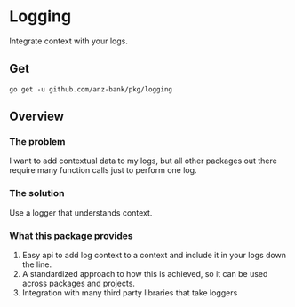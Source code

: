 # Logging

Integrate context with your logs.

## Get

`go get -u github.com/anz-bank/pkg/logging`

## Overview

### The problem

I want to add contextual data to my logs, but all other packages out there require many
function calls just to perform one log.

### The solution

Use a logger that understands context.

### What this package provides

1. Easy api to add log context to a context and include it in your logs down the line.
2. A standardized approach to how this is achieved, so it can be used across packages
and projects.
3. Integration with many third party libraries that take loggers

